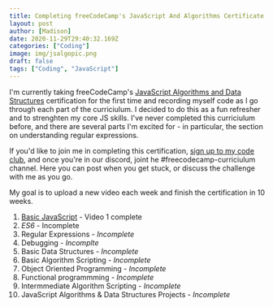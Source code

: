 ```yaml
---
title: Completing freeCodeCamp's JavaScript And Algorithms Certificate
layout: post
author: [Madison]
date: 2020-11-29T29:40:32.169Z
categories: ["Coding"]
image: img/jsalgopic.png
draft: false
tags: ["Coding", "JavaScript"]
---
```


I'm currently taking freeCodeCamp's [JavaScript Algorithms and Data Structures](https://www.freecodecamp.org/learn) certification for the first time and recording myself code as I go through each part of the curriciulum. I decided to do this as a fun refresher and to strenghten my core JS skills. I've never completed this curriciulum before, and there are several parts I'm excited for - in particular, the section on understanding regular expressions.

If you'd like to join me in completing this certification, [sign up to my code club](https://madisonkanna.us14.list-manage.com/subscribe/post?u=323fd92759e9e0b8d4083d008&id=033dfeb98f), and once you're in our discord, joint he #freecodecamp-curriciulum channel. Here you can post when you get stuck, or discuss the challenge with me as you go. 

My goal is to upload a new video each week and finish the certification in 10 weeks.

1. [Basic JavaScript](https://www.youtube.com/watch?v=xfdbfjP6mVk&feature=youtu.be) - Video 1 complete
2. *ES6* - Incomplete
3. Regular Expressions *- Incomplete*
4. Debugging *- Incomplte*
5. Basic Data Structures *- Incomplete*
6. Basic Algorithm Scripting *- Incomplete*
7. Object Oriented Programming *- Incomplete*
8. Functional programmming *- Incomplete*
9. Intermmediate Algorithm Scripting *- Incomplete*
10. JavaScript Algorithms & Data Structures Projects *- Incomplete*
